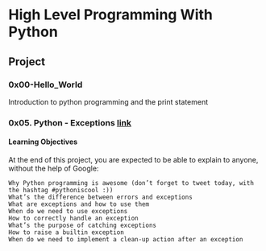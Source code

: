 # High Level Programming With Python

## Project

### 0x00-Hello_World

Introduction to python programming and the print statement

### 0x05. Python - Exceptions [link](https://github.com/Dirac156/alx-higher_level_programming/tree/master/0x05-python-exceptions)

#### Learning Objectives

At the end of this project, you are expected to be able to explain to anyone, without the help of Google:

    Why Python programming is awesome (don’t forget to tweet today, with the hashtag #pythoniscool :))
    What’s the difference between errors and exceptions
    What are exceptions and how to use them
    When do we need to use exceptions
    How to correctly handle an exception
    What’s the purpose of catching exceptions
    How to raise a builtin exception
    When do we need to implement a clean-up action after an exception